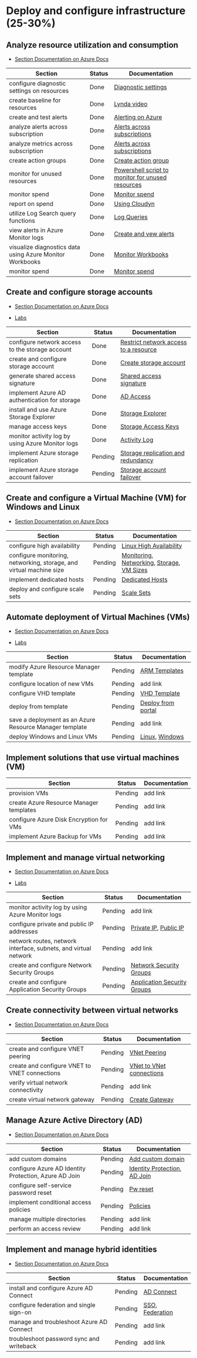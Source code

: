 # Deploy and configure infrastructure (25-30%)

## Analyze resource utilization and consumption

- [Section Documentation on Azure Docs](https://docs.microsoft.com/en-gb/azure/azure-monitor/)

| Section | Status | Documentation
| --- | --- | --- |
| configure diagnostic settings on resources | Done | [Diagnostic settings](https://docs.microsoft.com/en-us/azure/azure-monitor/platform/diagnostic-settings) |
| create baseline for resources       | Done | [Lynda video](https://www.lynda.com/Azure-tutorials/Create-baseline-resources/782139/5010821-4.html) |
| create and test alerts              | Done | [Alerting on Azure](https://docs.microsoft.com/en-us/azure/azure-monitor/platform/alerts-overview#alerts-experience) |
| analyze alerts across subscription  | Done | [Alerts across subscriptions](https://docs.microsoft.com/en-us/azure/azure-monitor/platform/alerts-overview#alerts-experience) |
| analyze metrics across subscription | Done | [Alerts across subscriptions](https://docs.microsoft.com/en-us/azure/azure-monitor/platform/alerts-overview#alerts-experience) |
| create action groups                | Done | [Create action group](https://docs.microsoft.com/en-us/azure/azure-monitor/platform/action-groups#create-an-action-group-by-using-the-azure-portal) |
| monitor for unused resources        | Done | [Powershell script to monitor for unused resources](https://www.verboon.info/2016/10/clean-up-unused-azure-resources-with-powershell/) |
| monitor spend                       | Done | [Monitor spend](https://docs.microsoft.com/en-us/azure/cost-management/cost-mgt-alerts-monitor-usage-sDone) |
| report on spend                     | Done | [Using Cloudyn](https://docs.microsoft.com/en-us/azure/cost-management/tutorial-manage-costs) |
| utilize Log Search query functions  | Done | [Log Queries](https://docs.microsoft.com/en-us/azure/azure-monitor/log-query/get-started-queries) |
| view alerts in Azure Monitor logs   | Done | [Create and vew alerts](https://docs.microsoft.com/en-us/azure/azure-monitor/platform/alerts-log) |
| visualize diagnostics data using Azure Monitor Workbooks | Done | [Monitor Workbooks](https://docs.microsoft.com/en-us/azure/azure-monitor/app/usage-workbooks) |
| monitor spend                       | Done | [Monitor spend](https://docs.microsoft.com/en-us/azure/cost-management/cost-mgt-alerts-monitor-usage-spending) |

## Create and configure storage accounts

- [Section Documentation on Azure Docs](https://docs.microsoft.com/en-us/azure/storage/)

- [Labs](https://handsonlabs.microsoft.com/handsonlabs/SelfPacedLabs?storyId=story://995cacc5-0f7e-45fe-849a-d05bfd147fc8/)

| Section | Status  | Documentation
| --- | --- | --- |
| configure network access to the storage account | Done | [Restrict network access to a resource](https://docs.microsoft.com/en-us/azure/virtual-network/tutorial-restrict-network-access-to-resources#restrict-network-access-to-a-resource) |
| create and configure storage account | Done | [Create storage account](https://docs.microsoft.com/en-us/azure/storage/common/storage-quickstart-create-account?tabs=azure-portal) |
| generate shared access signature | Done | [Shared access signature](https://docs.microsoft.com/en-us/azure/storage/common/storage-sas-overview) |
| implement Azure AD authentication for storage | Done | [AD Access](https://docs.microsoft.com/en-us/azure/storage/common/storage-auth-aad) |
| install and use Azure Storage Explorer | Done | [Storage Explorer](https://docs.microsoft.com/en-us/azure/vs-azure-tools-storage-manage-with-storage-explorer?tabs=windows) |
| manage access keys | Done | [Storage Access Keys](https://docs.microsoft.com/en-gb/rest/api/storageservices/authorize-with-shared-key) |
| monitor activity log by using Azure Monitor logs | Done | [Activity Log](https://docs.microsoft.com/en-us/azure/azure-monitor/platform/activity-logs-overview) |
| implement Azure storage replication | Pending | [Storage replication and redundancy](https://docs.microsoft.com/en-us/azure/storage/common/storage-redundancy) |
| implement Azure storage account failover | Pending | [Storage account failover](https://docs.microsoft.com/en-us/azure/storage/common/storage-disaster-recovery-guidance) |

## Create and configure a Virtual Machine (VM) for Windows and Linux

- [Section Documentation on Azure Docs](https://docs.microsoft.com/en-us/azure/virtual-machines/)

| Section | Status | Documentation
| --- | --- | --- |
| configure high availability | Pending | [Linux High Availability](https://docs.microsoft.com/en-us/azure/virtual-machines/linux/availability) |
| configure monitoring, networking, storage, and virtual machine size | Pending | [Monitoring](https://docs.microsoft.com/en-us/azure/virtual-machines/linux/monitor), [Networking](https://docs.microsoft.com/en-us/azure/virtual-machines/linux/network-overview), [Storage](https://docs.microsoft.com/en-us/azure/virtual-machines/linux/managed-disks-overview), [VM Sizes](https://docs.microsoft.com/en-us/azure/virtual-machines/linux/sizes)  |
| implement dedicated hosts | Pending | [Dedicated Hosts](https://docs.microsoft.com/en-us/azure/virtual-machines/linux/dedicated-hosts) |
| deploy and configure scale sets | Pending | [Scale Sets](https://docs.microsoft.com/en-us/azure/virtual-machine-scale-sets/overview?toc=/azure/virtual-machines/linux/toc.json&bc=/azure/virtual-machines/linux/breadcrumb/toc.json) |

## Automate deployment of Virtual Machines (VMs)

- [Section Documentation on Azure Docs](https://docs.microsoft.com/en-us/azure/virtual-machines/)

- [Labs](https://handsonlabs.microsoft.com/handsonlabs/SelfPacedLabs?storyId=story://a2a9a5bd-399b-4631-a44a-ef3b51250a65/)

| Section | Status | Documentation
| --- | --- | --- |
| modify Azure Resource Manager template | Pending | [ARM Templates](https://docs.microsoft.com/en-us/azure/azure-resource-manager/template-deployment-overview) |
| configure location of new VMs | Pending | add link |
| configure VHD template | Pending | [VHD Template](https://docs.microsoft.com/en-us/azure/marketplace/cloud-partner-portal/virtual-machine/cpp-deploy-json-template) |
| deploy from template | Pending | [Deploy from portal](https://docs.microsoft.com/en-us/azure/azure-resource-manager/resource-manager-quickstart-create-templates-use-the-portal) |
| save a deployment as an Azure Resource Manager template | Pending | add link |
| deploy Windows and Linux VMs | Pending | [Linux](https://docs.microsoft.com/en-us/azure/virtual-machines/linux/create-ssh-secured-vm-from-template), [Windows](https://docs.microsoft.com/en-us/azure/virtual-machines/windows/ps-template) |

## Implement solutions that use virtual machines (VM)

| Section | Status | Documentation
| --- | --- | --- |
| provision VMs | Pending | add link |
| create Azure Resource Manager templates | Pending | add link |
| configure Azure Disk Encryption for VMs | Pending | add link |
| implement Azure Backup for VMs | Pending | add link |

## Implement and manage virtual networking

- [Section Documentation on Azure Docs](https://docs.microsoft.com/en-us/azure/virtual-network/)

- [Labs](https://handsonlabs.microsoft.com/handsonlabs/SelfPacedLabs?storyId=story://9922213a-f2ea-4ee4-a1b0-84330541e15d/)

| Section | Status | Documentation
| --- | --- | --- |
| monitor activity log by using Azure Monitor logs | Pending | add link |
| configure private and public IP addresses | Pending | [Private IP](https://docs.microsoft.com/en-us/azure/virtual-network/virtual-networks-static-private-ip-arm-pportal), [Public IP](https://docs.microsoft.com/en-us/azure/virtual-network/associate-public-ip-address-vm) |
| network routes, network interface, subnets, and virtual network | Pending | add link |
| create and configure Network Security Groups | Pending | [Network Security Groups](https://docs.microsoft.com/en-us/azure/virtual-network/security-overview) |
| create and configure Application Security Groups | Pending | [Application Security Groups](https://docs.microsoft.com/en-us/azure/virtual-network/security-overview#application-security-groups) |

## Create connectivity between virtual networks

- [Section Documentation on Azure Docs](https://docs.microsoft.com/en-us/azure/virtual-network/)

| Section | Status | Documentation
| --- | --- | --- |
| create and configure VNET peering | Pending | [VNet Peering](https://docs.microsoft.com/en-us/azure/virtual-network/virtual-network-peering-overview) |
| create and configure VNET to VNET connections | Pending | [VNet to VNet connections](https://docs.microsoft.com/en-us/azure/vpn-gateway/vpn-gateway-howto-vnet-vnet-resource-manager-portal) |
| verify virtual network connectivity | Pending | add link |
| create virtual network gateway | Pending | [Create Gateway](https://docs.microsoft.com/en-us/azure/vpn-gateway/create-routebased-vpn-gateway-portal) |

## Manage Azure Active Directory (AD)

- [Section Documentation on Azure Docs](https://docs.microsoft.com/en-us/azure/active-directory/)

| Section | Status | Documentation
| --- | --- | --- |
| add custom domains | Pending | [Add custom domain](https://docs.microsoft.com/en-us/azure/active-directory/fundamentals/add-custom-domain) |
| configure Azure AD Identity Protection, Azure AD Join | Pending | [Identity Protection](https://docs.microsoft.com/en-us/azure/active-directory/identity-protection/overview-identity-protection), [AD Join](https://docs.microsoft.com/en-us/azure/active-directory/devices/azureadjoin-plan) |
| configure self-service password reset | Pending | [Pw reset](https://docs.microsoft.com/en-us/azure/active-directory/authentication/quickstart-sspr) |
| implement conditional access policies | Pending | [Policies](https://docs.microsoft.com/en-us/azure/active-directory/conditional-access/plan-conditional-access) |
| manage multiple directories | Pending | add link |
| perform an access review | Pending | add link |

## Implement and manage hybrid identities

- [Section Documentation on Azure Docs](https://docs.microsoft.com/en-us/azure/active-directory/)

| Section | Status | Documentation
| --- | --- | --- |
| install and configure Azure AD Connect | Pending | [AD Connect](https://docs.microsoft.com/en-us/azure/active-directory/hybrid/whatis-azure-ad-connect) |
| configure federation and single sign-on | Pending | [SSO](https://docs.microsoft.com/en-us/azure/active-directory/manage-apps/what-is-single-sign-on), [Federation](https://docs.microsoft.com/en-us/azure/active-directory/hybrid/whatis-fed) |
| manage and troubleshoot Azure AD Connect | Pending | add link |
| troubleshoot password sync and writeback | Pending | add link |